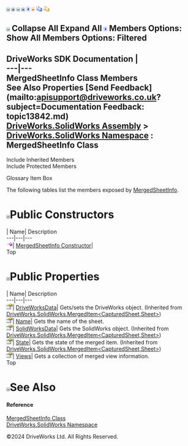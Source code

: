 ![](dotnetimages/collapse.gif) ![](dotnetimages/expand.gif) ![](dotnetimages/collapse.gif) ![](dotnetimages/expand.gif) ![](dotnetimages/drpdown.gif) ![](dotnetimages/drpdown_orange.gif) ![](dotnetimages/copycode.gif) ![](dotnetimages/copycodeHighlight.gif)

![](dotnetimages/collapse.gif) Collapse All Expand All ![](dotnetimages/drpdown.gif) Members Options: Show All  Members Options: Filtered   
---  
DriveWorks SDK Documentation  |   
---|---  
MergedSheetInfo Class Members   
See Also Properties [Send Feedback](mailto:apisupport@driveworks.co.uk?subject=Documentation Feedback: topic13842.md)  
[DriveWorks.SolidWorks Assembly](topic13342.md) > [DriveWorks.SolidWorks Namespace](topic13345.md) : MergedSheetInfo Class  
---  
  
Include Inherited Members    
Include Protected Members  


Glossary Item Box

The following tables list the members exposed by [MergedSheetInfo](topic13842.md).

# ![](dotnetimages/collapse.gif)Public Constructors

| Name| Description  
---|---|---  
![Public Constructor](dotnetimages/publicConstructor.gif)| [MergedSheetInfo Constructor](topic13848.md)|   
Top

# ![](dotnetimages/collapse.gif)Public Properties

| Name| Description  
---|---|---  
![Public Property](dotnetimages/publicProperty.gif)| [DriveWorksData](topic13832.md)| Gets/sets the DriveWorks object. (Inherited from [DriveWorks.SolidWorks.MergedItem<CapturedSheet,Sheet>](topic13826.md))  
![Public Property](dotnetimages/publicProperty.gif)| [Name](topic13849.md)| Gets the name of the sheet.   
![Public Property](dotnetimages/publicProperty.gif)| [SolidWorksData](topic13833.md)| Gets the SolidWorks object. (Inherited from [DriveWorks.SolidWorks.MergedItem<CapturedSheet,Sheet>](topic13826.md))  
![Public Property](dotnetimages/publicProperty.gif)| [State](topic13834.md)| Gets the state of the merged item. (Inherited from [DriveWorks.SolidWorks.MergedItem<CapturedSheet,Sheet>](topic13826.md))  
![Public Property](dotnetimages/publicProperty.gif)| [Views](topic13850.md)| Gets a collection of merged view information.   
Top

# ![](dotnetimages/collapse.gif)See Also

#### Reference

[MergedSheetInfo Class](topic13842.md)   
[DriveWorks.SolidWorks Namespace](topic13345.md)

©2024 DriveWorks Ltd. All Rights Reserved.
